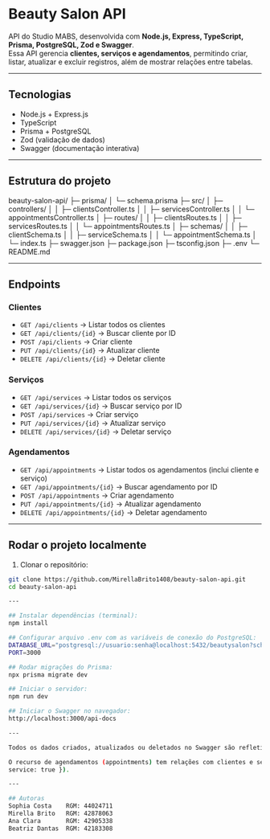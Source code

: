 # Beauty Salon API

API do Studio MABS, desenvolvida com **Node.js, Express, TypeScript, Prisma, PostgreSQL, Zod e Swagger**.  
Essa API gerencia **clientes, serviços e agendamentos**, permitindo criar, listar, atualizar e excluir registros, além de mostrar relações entre tabelas.

---

## Tecnologias

- Node.js + Express.js  
- TypeScript  
- Prisma + PostgreSQL  
- Zod (validação de dados)  
- Swagger (documentação interativa)  

---

## Estrutura do projeto

beauty-salon-api/
├─ prisma/
│ └─ schema.prisma
├─ src/
│ ├─ controllers/
│ │ ├─ clientsController.ts
│ │ ├─ servicesController.ts
│ │ └─ appointmentsController.ts
│ ├─ routes/
│ │ ├─ clientsRoutes.ts
│ │ ├─ servicesRoutes.ts
│ │ └─ appointmentsRoutes.ts
│ ├─ schemas/
│ │ ├─ clientSchema.ts
│ │ ├─ serviceSchema.ts
│ │ └─ appointmentSchema.ts
│ └─ index.ts
├─ swagger.json
├─ package.json
├─ tsconfig.json
├─ .env
└─ README.md

---

## Endpoints

### Clientes
- `GET /api/clients` → Listar todos os clientes  
- `GET /api/clients/{id}` → Buscar cliente por ID  
- `POST /api/clients` → Criar cliente  
- `PUT /api/clients/{id}` → Atualizar cliente  
- `DELETE /api/clients/{id}` → Deletar cliente  

### Serviços
- `GET /api/services` → Listar todos os serviços  
- `GET /api/services/{id}` → Buscar serviço por ID  
- `POST /api/services` → Criar serviço  
- `PUT /api/services/{id}` → Atualizar serviço  
- `DELETE /api/services/{id}` → Deletar serviço  

### Agendamentos
- `GET /api/appointments` → Listar todos os agendamentos (inclui cliente e serviço)  
- `GET /api/appointments/{id}` → Buscar agendamento por ID  
- `POST /api/appointments` → Criar agendamento  
- `PUT /api/appointments/{id}` → Atualizar agendamento  
- `DELETE /api/appointments/{id}` → Deletar agendamento  

---

## Rodar o projeto localmente

1. Clonar o repositório:
```bash
git clone https://github.com/MirellaBrito1408/beauty-salon-api.git
cd beauty-salon-api

---

## Instalar dependências (terminal):
npm install

## Configurar arquivo .env com as variáveis de conexão do PostgreSQL:
DATABASE_URL="postgresql://usuario:senha@localhost:5432/beautysalon?schema=public"
PORT=3000

## Rodar migrações do Prisma:
npx prisma migrate dev

## Iniciar o servidor:
npm run dev

## Iniciar o Swagger no navegador:
http://localhost:3000/api-docs

---

Todos os dados criados, atualizados ou deletados no Swagger são refletidos no PostgreSQL, mostrando a integração completa da API.

O recurso de agendamentos (appointments) tem relações com clientes e serviços usando @relation no Prisma, e o GET retorna os dados relacionados (include: { client: true
service: true }).

---

## Autoras
Sophia Costa    RGM: 44024711
Mirella Brito   RGM: 42878063
Ana Clara       RGM: 42905338
Beatriz Dantas  RGM: 42183308
